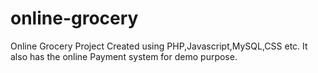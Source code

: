 # online-grocery
Online Grocery Project 
Created using PHP,Javascript,MySQL,CSS etc.
It also has the online Payment system for demo purpose.
